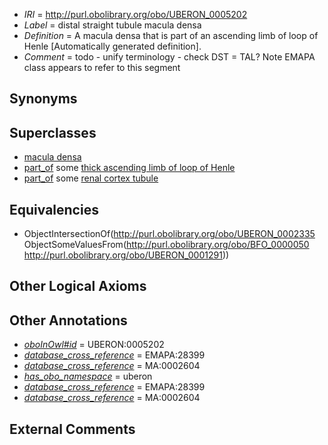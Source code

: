  * *IRI* = http://purl.obolibrary.org/obo/UBERON_0005202
 * *Label* = distal straight tubule macula densa
 * *Definition* = A macula densa that is part of an ascending limb of loop of Henle [Automatically generated definition].
 * *Comment* = todo - unify terminology - check DST = TAL? Note EMAPA class appears to refer to this segment

## Synonyms


## Superclasses

 * [macula densa](../../UBERON/35/UBERON_0002335.md)
 * [part_of](../../BFO/50/BFO_0000050.md) some [thick ascending limb of loop of Henle](../../UBERON/91/UBERON_0001291.md)
 * [part_of](../../BFO/50/BFO_0000050.md) some [renal cortex tubule](../../UBERON/53/UBERON_0006853.md)

## Equivalencies

 * ObjectIntersectionOf(<http://purl.obolibrary.org/obo/UBERON_0002335> ObjectSomeValuesFrom(<http://purl.obolibrary.org/obo/BFO_0000050> <http://purl.obolibrary.org/obo/UBERON_0001291>))

## Other Logical Axioms


## Other Annotations

 * *[oboInOwl#id](../../id/oboInOwl#id.md)* = UBERON:0005202
 * *[database_cross_reference](../../ef/oboInOwl#hasDbXref.md)* = EMAPA:28399
 * *[database_cross_reference](../../ef/oboInOwl#hasDbXref.md)* = MA:0002604
 * *[has_obo_namespace](../../ce/oboInOwl#hasOBONamespace.md)* = uberon
 * *[database_cross_reference](../../ef/oboInOwl#hasDbXref.md)* = EMAPA:28399
 * *[database_cross_reference](../../ef/oboInOwl#hasDbXref.md)* = MA:0002604

## External Comments

